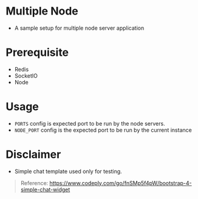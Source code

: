 # Multiple Node
- A sample setup for multiple node server application

# Prerequisite
- Redis
- SocketIO
- Node

# Usage
- `PORTS` config is expected port to be run by the node servers.
- `NODE_PORT` config is the expected port to be run by the current instance

# Disclaimer
- Simple chat template used only for testing.
 > Reference: https://www.codeply.com/go/fnSMp5f4pW/bootstrap-4-simple-chat-widget
